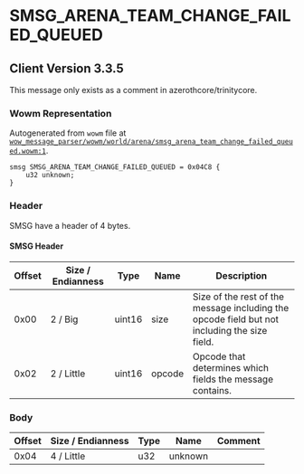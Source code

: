 # SMSG_ARENA_TEAM_CHANGE_FAILED_QUEUED

## Client Version 3.3.5

This message only exists as a comment in azerothcore/trinitycore.

### Wowm Representation

Autogenerated from `wowm` file at [`wow_message_parser/wowm/world/arena/smsg_arena_team_change_failed_queued.wowm:1`](https://github.com/gtker/wow_messages/tree/main/wow_message_parser/wowm/world/arena/smsg_arena_team_change_failed_queued.wowm#L1).
```rust,ignore
smsg SMSG_ARENA_TEAM_CHANGE_FAILED_QUEUED = 0x04C8 {
    u32 unknown;
}
```
### Header

SMSG have a header of 4 bytes.

#### SMSG Header

| Offset | Size / Endianness | Type   | Name   | Description |
| ------ | ----------------- | ------ | ------ | ----------- |
| 0x00   | 2 / Big           | uint16 | size   | Size of the rest of the message including the opcode field but not including the size field.|
| 0x02   | 2 / Little        | uint16 | opcode | Opcode that determines which fields the message contains.|

### Body

| Offset | Size / Endianness | Type | Name | Comment |
| ------ | ----------------- | ---- | ---- | ------- |
| 0x04 | 4 / Little | u32 | unknown |  |

